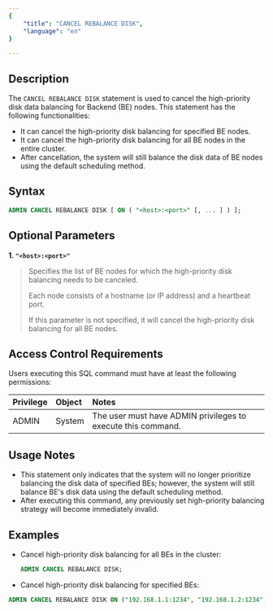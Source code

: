 ```yaml
---
{
    "title": "CANCEL REBALANCE DISK",
    "language": "en"
}

---
```


## Description

The `CANCEL REBALANCE DISK` statement is used to cancel the high-priority disk data balancing for Backend (BE) nodes. This statement has the following functionalities:

- It can cancel the high-priority disk balancing for specified BE nodes.
- It can cancel the high-priority disk balancing for all BE nodes in the entire cluster.
- After cancellation, the system will still balance the disk data of BE nodes using the default scheduling method.

## Syntax

```sql
ADMIN CANCEL REBALANCE DISK [ ON ( "<host>:<port>" [, ... ] ) ];
```

## Optional Parameters

**1. `"<host>:<port>"`**

> Specifies the list of BE nodes for which the high-priority disk balancing needs to be canceled.
>
> Each node consists of a hostname (or IP address) and a heartbeat port.
>
> If this parameter is not specified, it will cancel the high-priority disk balancing for all BE nodes.

## Access Control Requirements

Users executing this SQL command must have at least the following permissions:

| Privilege       | Object      | Notes                                         |
| :-------------- | :---------- | :-------------------------------------------- |
| ADMIN           | System      | The user must have ADMIN privileges to execute this command. |

## Usage Notes

- This statement only indicates that the system will no longer prioritize balancing the disk data of specified BEs; however, the system will still balance BE's disk data using the default scheduling method.
- After executing this command, any previously set high-priority balancing strategy will become immediately invalid.

## Examples

- Cancel high-priority disk balancing for all BEs in the cluster:

    ```sql
    ADMIN CANCEL REBALANCE DISK;
    ```

- Cancel high-priority disk balancing for specified BEs:

```sql
ADMIN CANCEL REBALANCE DISK ON ("192.168.1.1:1234", "192.168.1.2:1234");
```
